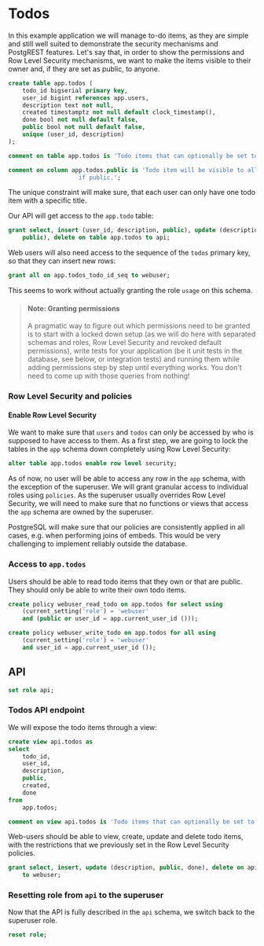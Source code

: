 # Todos

In this example application we will manage to-do items, as they are simple and
still well suited to demonstrate the security mechanisms and PostgREST
features. Let's say that, in order to show the permissions and Row Level
Security mechanisms, we want to make the items visible to their owner and, if
they are set as public, to anyone.

```sql
create table app.todos (
    todo_id bigserial primary key,
    user_id bigint references app.users,
    description text not null,
    created timestamptz not null default clock_timestamp(),
    done bool not null default false,
    public bool not null default false,
    unique (user_id, description)
);

comment on table app.todos is 'Todo items that can optionally be set to public.';

comment on column app.todos.public is 'Todo item will be visible to all users
                    if public.';

```

The unique constraint will make sure, that each user can only have one todo item
with a specific title.

Our API will get access to the `app.todo` table:

```sql
grant select, insert (user_id, description, public), update (description, done,
    public), delete on table app.todos to api;

```

Web users will also need access to the sequence of the `todos` primary key,
so that they can insert new rows:

```sql
grant all on app.todos_todo_id_seq to webuser;

```

This seems to work without actually granting the role `usage` on this schema.

> #### Note: Granting permissions
>
> A pragmatic way to figure out which permissions need to be granted is to
> start with a locked down setup (as we will do here with separated schemas and
> roles, Row Level Security and revoked default permissions), write tests for
> your application (be it unit tests in the database, see below, or integration
> tests) and running them while adding permissions step by step until
> everything works. You don't need to come up with those queries from nothing!

### Row Level Security and policies

#### Enable Row Level Security

We want to make sure that `users` and `todos` can only be accessed by who
is supposed to have access to them. As a first step, we are going to lock the
tables in the `app` schema down completely using Row Level Security:

```sql
alter table app.todos enable row level security;

```

As of now, no user will be able to access any row in the `app` schema, with
the exception of the superuser. We will grant granular access to individual
roles using `policies`. As the superuser usually overrides Row Level Security,
we will need to make sure that no functions or views that access the `app`
schema are owned by the superuser.

PostgreSQL will make sure that our policies are consistently applied in all
cases, e.g. when performing joins of embeds. This would be very challenging to
implement reliably outside the database.

### Access to `app.todos`

Users should be able to read todo items that they own or that are public.
They should only be able to write their own todo items.

```sql
create policy webuser_read_todo on app.todos for select using
    (current_setting('role') = 'webuser'
    and (public or user_id = app.current_user_id ()));

create policy webuser_write_todo on app.todos for all using
    (current_setting('role') = 'webuser'
    and user_id = app.current_user_id ());

```

## API

```sql
set role api;

```

### Todos API endpoint

We will expose the todo items through a view:

```sql
create view api.todos as
select
    todo_id,
    user_id,
    description,
    public,
    created,
    done
from
    app.todos;

comment on view api.todos is 'Todo items that can optionally be set to be public.';

```

Web-users should be able to view, create, update and delete todo items, with the
restrictions that we previously set in the Row Level Security policies.

```sql
grant select, insert, update (description, public, done), delete on api.todos
    to webuser;

```

### Resetting role from `api` to the superuser

Now that the API is fully described in the `api` schema, we switch back to the
superuser role.

```sql
reset role;

```
